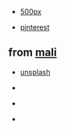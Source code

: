 


- [500px](http://500px.com/)

- [pinterest](https://www.pinterest.com/)


## from [mali](https://zhuanlan.zhihu.com/p/25980505)

- [unsplash](https://unsplash.com/)

- [](https://pixabay.com/)

- [](https://www.pexels.com/)

- [](https://visualhunt.com/) 
